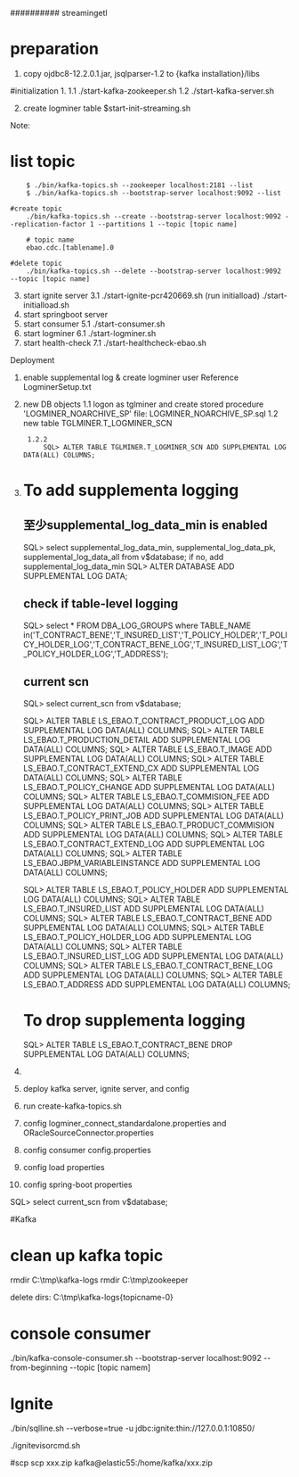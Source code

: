 ########## streamingetl
# preparation
1. copy ojdbc8-12.2.0.1.jar, jsqlparser-1.2 to {kafka installation}/libs

#initialization
1. 
  1.1 ./start-kafka-zookeeper.sh
  1.2 ./start-kafka-server.sh

2. create logminer table
$start-init-streaming.sh 


Note:
# list topic
		$ ./bin/kafka-topics.sh --zookeeper localhost:2181 --list
		$ ./bin/kafka-topics.sh --bootstrap-server localhost:9092 --list
		
	#create topic
		./bin/kafka-topics.sh --create --bootstrap-server localhost:9092 --replication-factor 1 --partitions 1 --topic [topic name]
	
		# topic name
		ebao.cdc.[tablename].0
	
	#delete topic
		./bin/kafka-topics.sh --delete --bootstrap-server localhost:9092  --topic [topic name]
		
		
		

 
3. start ignite server
  3.1 ./start-ignite-pcr420669.sh
(run initialload)
   ./start-initialload.sh
4. start springboot server
5. start consumer
  5.1 ./start-consumer.sh
6. start logminer
  6.1 ./start-logminer.sh
7. start health-check
  7.1 ./start-healthcheck-ebao.sh   

Deployment
1. enable supplemental log & create logminer user
	Reference LogminerSetup.txt
2. new DB objects
	1.1	logon as tglminer and create stored procedure 'LOGMINER_NOARCHIVE_SP'
		file: LOGMINER_NOARCHIVE_SP.sql
	1.2 new table TGLMINER.T_LOGMINER_SCN
		
		1.2.2	
			SQL> ALTER TABLE TGLMINER.T_LOGMINER_SCN ADD SUPPLEMENTAL LOG DATA(ALL) COLUMNS;
		
3. # To add supplementa logging
	## 至少supplemental_log_data_min is enabled
	SQL> select supplemental_log_data_min, supplemental_log_data_pk, supplemental_log_data_all from v$database;
	if no, add supplemental_log_data_min
	SQL> ALTER DATABASE ADD SUPPLEMENTAL LOG DATA;
	
	## check if table-level logging
	SQL>   select *
	FROM DBA_LOG_GROUPS
	where TABLE_NAME in('T_CONTRACT_BENE','T_INSURED_LIST','T_POLICY_HOLDER','T_POLICY_HOLDER_LOG','T_CONTRACT_BENE_LOG','T_INSURED_LIST_LOG','T_POLICY_HOLDER_LOG','T_ADDRESS');
	
	## current scn 
	SQL> select current_scn from v$database;
	
	SQL> ALTER TABLE LS_EBAO.T_CONTRACT_PRODUCT_LOG ADD SUPPLEMENTAL LOG DATA(ALL) COLUMNS;
	SQL> ALTER TABLE LS_EBAO.T_PRODUCTION_DETAIL ADD SUPPLEMENTAL LOG DATA(ALL) COLUMNS;
	SQL> ALTER TABLE LS_EBAO.T_IMAGE ADD SUPPLEMENTAL LOG DATA(ALL) COLUMNS;
	SQL> ALTER TABLE LS_EBAO.T_CONTRACT_EXTEND_CX ADD SUPPLEMENTAL LOG DATA(ALL) COLUMNS;
	SQL> ALTER TABLE LS_EBAO.T_POLICY_CHANGE ADD SUPPLEMENTAL LOG DATA(ALL) COLUMNS;
	SQL> ALTER TABLE LS_EBAO.T_COMMISION_FEE ADD SUPPLEMENTAL LOG DATA(ALL) COLUMNS;
	SQL> ALTER TABLE LS_EBAO.T_POLICY_PRINT_JOB ADD SUPPLEMENTAL LOG DATA(ALL) COLUMNS;
	SQL> ALTER TABLE LS_EBAO.T_PRODUCT_COMMISION ADD SUPPLEMENTAL LOG DATA(ALL) COLUMNS;
	SQL> ALTER TABLE LS_EBAO.T_CONTRACT_EXTEND_LOG ADD SUPPLEMENTAL LOG DATA(ALL) COLUMNS;
	SQL> ALTER TABLE LS_EBAO.JBPM_VARIABLEINSTANCE ADD SUPPLEMENTAL LOG DATA(ALL) COLUMNS;
	
	SQL> ALTER TABLE LS_EBAO.T_POLICY_HOLDER ADD SUPPLEMENTAL LOG DATA(ALL) COLUMNS;
	SQL> ALTER TABLE LS_EBAO.T_INSURED_LIST ADD SUPPLEMENTAL LOG DATA(ALL) COLUMNS;
	SQL> ALTER TABLE LS_EBAO.T_CONTRACT_BENE ADD SUPPLEMENTAL LOG DATA(ALL) COLUMNS;
	SQL> ALTER TABLE LS_EBAO.T_POLICY_HOLDER_LOG ADD SUPPLEMENTAL LOG DATA(ALL) COLUMNS;
	SQL> ALTER TABLE LS_EBAO.T_INSURED_LIST_LOG ADD SUPPLEMENTAL LOG DATA(ALL) COLUMNS;
	SQL> ALTER TABLE LS_EBAO.T_CONTRACT_BENE_LOG ADD SUPPLEMENTAL LOG DATA(ALL) COLUMNS;
	SQL> ALTER TABLE LS_EBAO.T_ADDRESS ADD SUPPLEMENTAL LOG DATA(ALL) COLUMNS;
	
	# To drop supplementa logging
	SQL> ALTER TABLE LS_EBAO.T_CONTRACT_BENE DROP SUPPLEMENTAL LOG DATA(ALL) COLUMNS;		

3. 
	


4. deploy kafka server, ignite server, and config
5. run create-kafka-topics.sh
6. config logminer_connect_standardalone.properties and ORacleSourceConnector.properties
7. config consumer config.properties
8. config load properties
9. config spring-boot properties




SQL> select current_scn from v$database;



#Kafka 
# clean up kafka topic
rmdir C:\tmp\kafka-logs
rmdir C:\tmp\zookeeper

delete dirs:
C:\tmp\kafka-logs\{topicname-0}

# console consumer
./bin/kafka-console-consumer.sh --bootstrap-server localhost:9092 --from-beginning --topic [topic namem]

# Ignite
./bin/sqlline.sh --verbose=true -u jdbc:ignite:thin://127.0.0.1:10850/

./ignitevisorcmd.sh


#scp
scp xxx.zip kafka@elastic55:/home/kafka/xxx.zip